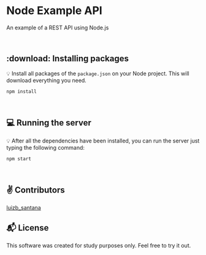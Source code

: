# Node Example API
An example of a REST API using Node.js

<br>

## :download: Installing packages

:bulb: Install all packages of the `package.json` on your Node project. This will download everything you need.

```
npm install
```

<br>

## :computer: Running the server

:bulb: After all the dependencies have been installed, you can run the server just typing the following command:

```
npm start
```

<br>

## :v: Contributors

[luizb_santana](https://twitter.com/luizb_santana)

## :mailbox_with_mail: License

This software was created for study purposes only. Feel free to try it out.
